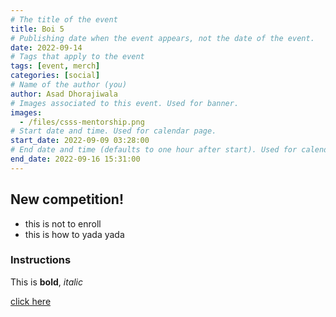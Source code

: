 ```yaml
---
# The title of the event
title: Boi 5
# Publishing date when the event appears, not the date of the event.
date: 2022-09-14
# Tags that apply to the event
tags: [event, merch]
categories: [social]
# Name of the author (you)
author: Asad Dhorajiwala
# Images associated to this event. Used for banner.
images:
  - /files/csss-mentorship.png
# Start date and time. Used for calendar page.
start_date: 2022-09-09 03:28:00
# End date and time (defaults to one hour after start). Used for calendar page.
end_date: 2022-09-16 15:31:00
---
```


## New competition!

- this is not to enroll
- this is how to yada yada

### Instructions

This is **bold**, *italic*

[click here](https://icons.getbootstrap.com/)

<!--- ![alt](/files/2022-09-09-img-3.jpg) --->

<div style="maxWidth:500px" class="mx-auto pt-2">
  <img src="/files/csss-mentorship.png" alt="">
</div>
